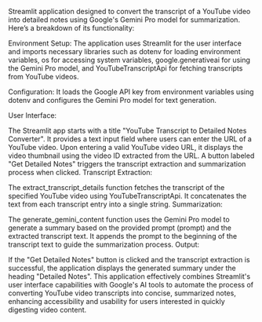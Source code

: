 Streamlit application designed to convert the transcript of a YouTube video into detailed notes using Google's Gemini Pro model for summarization. Here’s a breakdown of its functionality:

Environment Setup: The application uses Streamlit for the user interface and imports necessary libraries such as dotenv for loading environment variables, os for accessing system variables, google.generativeai for using the Gemini Pro model, and YouTubeTranscriptApi for fetching transcripts from YouTube videos.

Configuration: It loads the Google API key from environment variables using dotenv and configures the Gemini Pro model for text generation.

User Interface:

The Streamlit app starts with a title "YouTube Transcript to Detailed Notes Converter".
It provides a text input field where users can enter the URL of a YouTube video.
Upon entering a valid YouTube video URL, it displays the video thumbnail using the video ID extracted from the URL.
A button labeled "Get Detailed Notes" triggers the transcript extraction and summarization process when clicked.
Transcript Extraction:

The extract_transcript_details function fetches the transcript of the specified YouTube video using YouTubeTranscriptApi.
It concatenates the text from each transcript entry into a single string.
Summarization:

The generate_gemini_content function uses the Gemini Pro model to generate a summary based on the provided prompt (prompt) and the extracted transcript text.
It appends the prompt to the beginning of the transcript text to guide the summarization process.
Output:

If the "Get Detailed Notes" button is clicked and the transcript extraction is successful, the application displays the generated summary under the heading "Detailed Notes".
This application effectively combines Streamlit's user interface capabilities with Google's AI tools to automate the process of converting YouTube video transcripts into concise, summarized notes, enhancing accessibility and usability for users interested in quickly digesting video content.